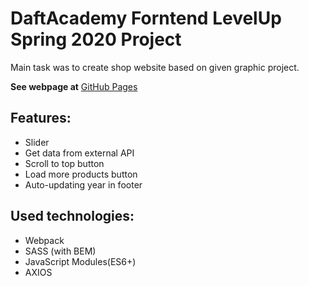 # DaftAcademy Forntend LevelUp Spring 2020 Project

Main task was to create shop website based on given graphic project. 

**See webpage at** [GitHub Pages](https://maciejsiara.github.io/DaftAcademy/)

## Features:
- Slider
- Get data from external API
- Scroll to top button
- Load more products button
- Auto-updating year in footer

## Used technologies:
- Webpack
- SASS (with BEM)
- JavaScript Modules(ES6+)
- AXIOS


